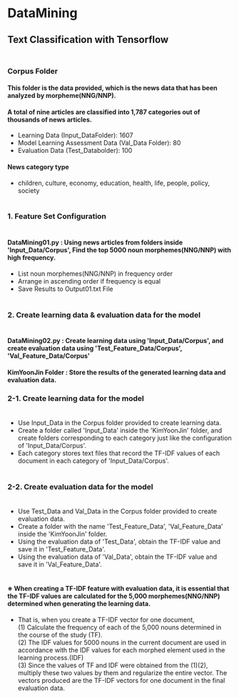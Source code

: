 # DataMining
## Text Classification with Tensorflow <br><br>

### Corpus Folder <br>
#### This folder is the data provided, which is the news data that has been analyzed by morpheme(NNG/NNP).<br>
#### A total of nine articles are classified into 1,787 categories out of thousands of news articles.<br>
  - Learning Data (Input_DataFolder): 1607<br>
  - Model Learning Assessment Data (Val_Data Folder): 80<br>
  - Evaluation Data (Test_Databolder): 100 <br>
#### News category type<br>
  - children, culture, economy, education, health, life, people, policy, society <br><br>
 
### 1. Feature Set Configuration <br><br>
#### DataMining01.py : Using news articles from folders inside 'Input_Data/Corpus', Find the top 5000 noun morphemes(NNG/NNP) with high frequency.<br>
- List noun morphemes(NNG/NNP) in frequency order
- Arrange in ascending order if frequency is equal
- Save Results to Output01.txt File  <br><br>

### 2. Create learning data & evaluation data for the model <br><br>
#### DataMining02.py : Create learning data using 'Input_Data/Corpus', and create evaluation data using 'Test_Feature_Data/Corpus', 'Val_Feature_Data/Corpus'<br>
#### KimYoonJin Folder : Store the results of the generated learning data and evaluation data.
  
### 2-1. Create learning data for the model <br><br>
- Use Input_Data in the Corpus folder provided to create learning data.
- Create a folder called 'Input_Data' inside the 'KimYoonJin' folder, and create folders corresponding to each category just like the configuration of 'Input_Data/Corpus'.
- Each category stores text files that record the TF-IDF values of each document in each category of 'Input_Data/Corpus'. <br><br>

### 2-2. Create evaluation data for the model <br><br>
- Use Test_Data and Val_Data in the Corpus folder provided to create evaluation data.
- Create a folder with the name 'Test_Feature_Data', 'Val_Feature_Data' inside the 'KimYoonJin' folder.
- Using the evaluation data of 'Test_Data', obtain the TF-IDF value and save it in 'Test_Feature_Data'.
- Using the evaluation data of 'Val_Data', obtain the TF-IDF value and save it in 'Val_Feature_Data'.<br><br>

#### ※ When creating a TF-IDF feature with evaluation data, it is essential that the TF-IDF values are calculated for the 5,000 morphemes(NNG/NNP) determined when generating the learning data. <br>
- That is, when you create a TF-IDF vector for one document,<br>
(1) Calculate the frequency of each of the 5,000 nouns determined in the course of the study (TF). <br>
(2) The IDF values for 5000 nouns in the current document are used in accordance with the IDF values for each morphed element used in the learning process.(IDF) <br>
(3) Since the values of TF and IDF were obtained from the (1)(2), multiply these two values by them and regularize the entire vector. The vectors produced are the TF-IDF vectors for one document in the final evaluation data.<br><br>
